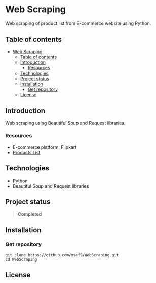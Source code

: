 # Web Scraping
Web scraping of product list from E-commerce website using Python.

## Table of contents
- [Web Scraping](#web-scraping)
  - [Table of contents](#table-of-contents)
  - [Introduction](#introduction)
    - [Resources](#resources)
  - [Technologies](#technologies)
  - [Project status](#project-status)
  - [Installation](#installation)
    - [Get repository](#get-repository)
  - [License](#license)

## Introduction
Web scraping using Beautiful Soup and Request libraries.

### Resources
- E-commerce platform: Flipkart
- [Products List](https://github.com/msaf9/WebScraping/blob/master/products.csv "products.csv")

## Technologies
- Python
- Beautiful Soup and Request libraries

## Project status
> **Completed**

## Installation
### Get repository
```git
git clone https://github.com/msaf9/WebScraping.git
cd WebScraping
```

## License
